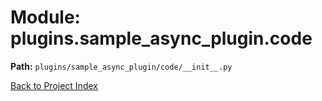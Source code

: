# Module: plugins.sample_async_plugin.code

**Path:** `plugins/sample_async_plugin/code/__init__.py`

[Back to Project Index](../../../../index.md)
